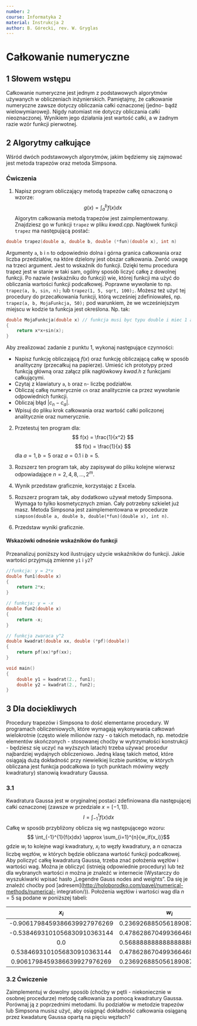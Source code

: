 ```yaml
---
number: 2
course: Informatyka 2
material: Instrukcja 2
author: B. Górecki, rev. W. Gryglas
---
```


# Całkowanie numeryczne


## 1 Słowem wstępu
Całkowanie numeryczne jest jednym z podstawowych algorytmów używanych w obliczeniach inżynierskich. Pamiętajmy, że całkowanie numeryczne zawsze dotyczy obliczania całki oznaczonej (jedno- bądź wielowymiarowej). Nigdy natomiast nie dotyczy obliczania całki nieoznaczonej. Wynikiem jego działania jest wartość całki, a w żadnym razie wzór funkcji pierwotnej.

## 2 Algorytmy całkujące

Wśród dwóch podstawowych algorytmów, jakim będziemy się zajmować jest
metoda trapezów oraz metoda Simpsona.

### Ćwiczenia
1. Napisz program obliczający metodą trapezów całkę oznaczoną o wzorze:
$$ g(x) = \int_{a}^{b}{f(x)dx} $$
Algorytm całkowania metodą trapezów jest zaimplementowany. Znajdziesz go w funkcji `trapez` w pliku *kwad.cpp*. Nagłówek funkcji `trapez` ma następującą postać:
```c++
double trapez(double a, double b, double (*fun)(double x), int n)
```
Argumenty `a`, `b` i `n` to odpowiednio dolna i górna granica całkowania oraz liczba przedziałów, na które dzielony jest obszar całkowania. Zwróć uwagę na trzeci argument. Jest to wskaźnik do funkcji. Dzięki temu procedura trapez jest w stanie w taki sam, ogólny sposób liczyć całkę z dowolnej funkcji. Po nazwie (wskaźniku do funkcji) wie, której funkcji
ma użyć do obliczania wartości funkcji podcałkowej. Poprawne wywołanie to np. `trapez(a, b, sin, n);` lub `trapez(1, 5, sqrt, 100);`. Możesz też użyć tej procedury do przecałkowania funkcji, którą wcześniej zdefiniowałeś, np. `trapez(a, b, MojaFunkcja, 50);` pod warunkiem, że we wcześniejszym miejscu w kodzie ta funkcja jest określona. Np. tak:
```c++
double MojaFunkcja(double x) // funkcja musi byc typu double i miec 1 argument typu double
{
    return x*x+sin(x);
}
```
Aby zrealizować zadanie z punktu 1, wykonaj następujące czynności:
- Napisz funkcję obliczającą $f(x)$ oraz funkcję obliczającą całkę w sposób analityczny (przecałkuj na papierze). Umieść ich prototypy przed funkcją główną oraz załącz plik nagłówkowy *kwad.h* z funkcjami całkującymi.
- Czytaj z klawiatury `a`, `b` oraz `n`- liczbę podziałów.
- Obliczaj całkę numerycznie `cn` oraz analitycznie ca przez wywołanie odpowiednich funkcji.
- Obliczaj błąd $|c_n - c_a|$.
- Wpisuj do pliku krok całkowania oraz wartość całki policzonej analitycznie oraz numerycznie.


2. Przetestuj ten program dla:
$$ f(x) = \frac{1}{x^2} $$
$$ f(x) = \frac{1}{x} $$
dla $a = 1, b = 5$ oraz $a = 0.1$ i $b = 5$.

3. Rozszerz ten program tak, aby zapisywał do pliku kolejne wierwsz odpowiadające $n = 2, 4, 8, . . . , 2^m$.

4. Wynik przedstaw graficznie, korzystając z Excela.

5. Rozszerz program tak, aby dodatkowo używał metody Simpsona. Wymaga to tylko kosmetycznych zmian. Cały potrzebny szkielet już masz. Metoda Simpsona jest zaimplementowana w procedurze `simpson(double a, double b, double(*fun)(double x), int n)`.

6. Przedstaw wyniki graficznie.


#### Wskazówki odnośnie wskaźników do funkcji
Przeanalizuj poniższy kod ilustrujący użycie wskaźników do funkcji. Jakie wartości przyjmują zmienne `y1` i `y2`?
```c++
//funkcja: y = 2*x
double fun1(double x)
{
	return 2*x;
}

// funkcja: y = -x
double fun2(double x)
{
	return -x;
}

// funkcja zwaraca y^2
double kwadrat(double xx, double (*pf)(double))
{
	return pf(xx)*pf(xx);
}

void main()
{
	double y1 = kwadrat(2., fun1);
	double y2 = kwadrat(2., fun2);
}
```

## 3 Dla dociekliwych
Procedury trapezów i Simpsona to dość elementarne procedury. W programach obliczeniowych, które wymagają wykonywania całkowań wielokrotnie (często wiele milionów razy - o takich metodach, np. metodzie elementów skończonych - stosowanej choćby w wytrzymałości konstrukcji - będziesz się uczyć na wyższych latach) trzeba używać procedur najbardziej wydajnych obliczeniowo. Jedną klasę takich metod, które osiągają dużą dokładność przy niewielkiej liczbie punktów, w których obliczana jest funkcja podcałkowa (o tych punktach mówimy węzły kwadratury) stanowią kwadratury Gaussa.

### 3.1
Kwadratura Gaussa jest w oryginalnej postaci zdefiniowana dla następującej całki oznaczonej (zawsze w przedziale $x = [−1, 1]$).
$$ I = \int_{-1}^{1}{f(x)dx} $$
Całkę w sposób przybliżony oblicza się wg następującego wzoru:
$$ \int_{-1}^{1}{f(x)dx} \approx \sum_{i=1}^{n}{w_if(x_i)}$$
gdzie $w_i$ to kolejne wagi kwadratury, $x_i$ to węzły kwadratury, a $n$ oznacza liczbę węzłów, w których będzie obliczana wartość funkcji podcałkowej. Aby policzyć całkę kwadraturą Gaussa, trzeba znać położenia węzłów i wartości wag. Można je obliczyć (istnieją odpowiednie procedury) lub też dla wybranych wartości $n$ można je znaleźć w internecie (Wystarczy do wyszukiwarki wpisać hasło „Legendre Gauss nodes and weights”. Da się
je znaleźć choćby pod [adresem](http://holoborodko.com/pavel/numerical-methods/numerical-
integration/)). Położenia węzłów i wartości wag dla $n = 5$ są podane w poniższej tabeli:

|             $x_i$            |            $w_i$            |
|:----------------------------:|:---------------------------:|
| -0.9061798459386639927976269 | 0.2369268850561890875142640 |
| -0.5384693101056830910363144 | 0.4786286704993664680412915 |
|              0.0             | 0.5688888888888888888888889 |
|  0.5384693101056830910363144 | 0.4786286704993664680412915 |
|  0.9061798459386639927976269 | 0.2369268850561890875142640 |

### 3.2 Ćwiczenie
Zaimplementuj w dowolny sposób (choćby w pętli - niekoniecznie w osobnej procedurze) metodę całkowania za pomocą kwadratury Gaussa. Porównaj ją z poprzednimi metodami. Ilu podziałów w metodzie trapezów lub Simpsona musisz użyć, aby osiągnąć dokładność całkowania osiąganą przez kwadaturę Gaussa opartą na pięciu węzłach?
